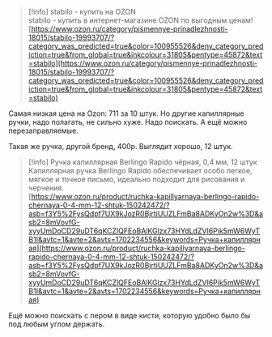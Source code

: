 > [!info] stabilo - купить на OZON  
> stabilo - купить в интернет-магазине OZON по выгодным ценам!  
> [https://www.ozon.ru/category/pismennye-prinadlezhnosti-18015/stabilo-19993707/?category_was_predicted=true&color=100955526&deny_category_prediction=true&from_global=true&inkcolour=31805&pentype=45872&text=stabilo](https://www.ozon.ru/category/pismennye-prinadlezhnosti-18015/stabilo-19993707/?category_was_predicted=true&color=100955526&deny_category_prediction=true&from_global=true&inkcolour=31805&pentype=45872&text=stabilo)  

Самая низкая цена на Ozon: 711 за 10 штук. Но другие капиллярные ручки, надо полагать, не сильно хуже. Надо поискать. А ещё можно перезаправляемые.

Такая же ручка, другой бренд, 400р. Выглядит хорошо, 12 штук.

> [!info] Ручка капиллярная Berlingo Rapido чёрная, 0,4 мм, 12 штук  
> Капиллярная ручка Berlingo Rapido обеспечивает особо легкое, мягкое и точное письмо, идеально подходит для рисования и черчения.  
> [https://www.ozon.ru/product/ruchka-kapillyarnaya-berlingo-rapido-chernaya-0-4-mm-12-shtuk-150242472/?asb=f3Y5%2FysQdpf7UX9kJozR0BjrtiUUZLFmBa8ADKyOn2w%3D&asb2=8mVovfG-xyyUmDoCD29uDT6qKCZlQFEoBAlKGlzx73HYdLdZVI6Pik5mW6WyTB1I&avtc=1&avte=2&avts=1702234556&keywords=Ручка+капиллярная](https://www.ozon.ru/product/ruchka-kapillyarnaya-berlingo-rapido-chernaya-0-4-mm-12-shtuk-150242472/?asb=f3Y5%2FysQdpf7UX9kJozR0BjrtiUUZLFmBa8ADKyOn2w%3D&asb2=8mVovfG-xyyUmDoCD29uDT6qKCZlQFEoBAlKGlzx73HYdLdZVI6Pik5mW6WyTB1I&avtc=1&avte=2&avts=1702234556&keywords=Ручка+капиллярная)  

Ещё можно поискать с пером в виде кисти, которую удобно было бы под любым углом держать.